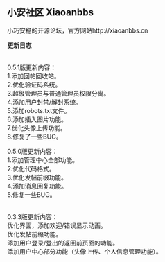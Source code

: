 ## 小安社区 Xiaoanbbs
小巧安稳的开源论坛，官方网站http://xiaoanbbs.cn
<p>
<b>更新日志</b>

<br>0.5.1版更新内容：
<br>1.添加回帖回收站。
<br>2.优化验证码系统。
<br>3.超级管理员与普通管理员权限分离。
<br>4.添加用户封禁/解封系统。
<br>5.添加robots.txt文件。
<br>6.添加插入图片功能。
<br>7.优化头像上传功能。
<br>8.修复了一些BUG。

0.5.0版更新内容：
<br>1.添加管理中心全部功能。
<br>2.优化代码格式。
<br>3.优化发帖前缀功能。
<br>4.添加消息回复功能。
<br>5.修复一些BUG。

<br>0.3.3版更新内容：
<br>优化界面，添加欢迎/错误显示动画。
<br>优化发帖前缀功能。
<br>添加用户登录/登出的返回前页面的功能。
<br>添加用户中心部分功能（头像上传、个人信息管理功能）。

